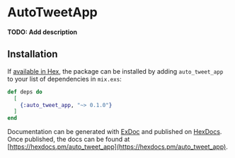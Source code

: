 # AutoTweetApp

**TODO: Add description**

## Installation

If [available in Hex](https://hex.pm/docs/publish), the package can be installed
by adding `auto_tweet_app` to your list of dependencies in `mix.exs`:

```elixir
def deps do
  [
    {:auto_tweet_app, "~> 0.1.0"}
  ]
end
```

Documentation can be generated with [ExDoc](https://github.com/elixir-lang/ex_doc)
and published on [HexDocs](https://hexdocs.pm). Once published, the docs can
be found at [https://hexdocs.pm/auto_tweet_app](https://hexdocs.pm/auto_tweet_app).

